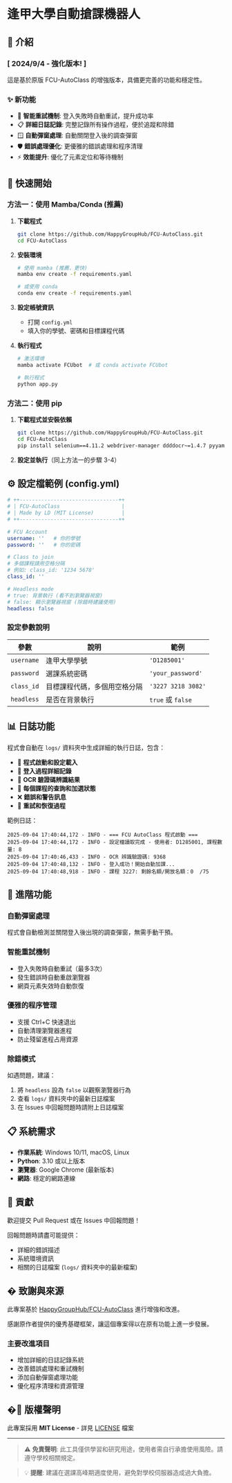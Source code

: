 # 逢甲大學自動搶課機器人

## 🎯 介紹

### [ 2024/9/4 - 強化版本! ]
這是基於原版 FCU-AutoClass 的增強版本，具備更完善的功能和穩定性。

### ✨ 新功能
- 🔄 **智能重試機制**: 登入失敗時自動重試，提升成功率
- 📋 **詳細日誌記錄**: 完整記錄所有操作過程，便於追蹤和除錯
- 🪟 **自動彈窗處理**: 自動關閉登入後的調查彈窗
- 🛡️ **錯誤處理優化**: 更優雅的錯誤處理和程序清理
- ⚡ **效能提升**: 優化了元素定位和等待機制


## 🚀 快速開始

### 方法一：使用 Mamba/Conda (推薦)

1. **下載程式**
   ```bash
   git clone https://github.com/HappyGroupHub/FCU-AutoClass.git
   cd FCU-AutoClass
   ```

2. **安裝環境**
   ```bash
   # 使用 mamba (推薦，更快)
   mamba env create -f requirements.yaml
   
   # 或使用 conda
   conda env create -f requirements.yaml
   ```

3. **設定帳號資訊**
   - 打開 `config.yml`
   - 填入你的學號、密碼和目標課程代碼

4. **執行程式**
   ```bash
   # 激活環境
   mamba activate FCUbot  # 或 conda activate FCUbot
   
   # 執行程式
   python app.py
   ```

### 方法二：使用 pip

1. **下載程式並安裝依賴**
   ```bash
   git clone https://github.com/HappyGroupHub/FCU-AutoClass.git
   cd FCU-AutoClass
   pip install selenium==4.11.2 webdriver-manager ddddocr~=1.4.7 pyyaml==6.0 pillow==9.5.0
   ```

2. **設定並執行**（同上方法一的步驟 3-4）

## ⚙️ 設定檔範例 (config.yml)

```yaml
# ++--------------------------------++
# | FCU-AutoClass                    |
# | Made by LD (MIT License)         |
# ++--------------------------------++

# FCU Account
username: ''   # 你的學號
password: ''   # 你的密碼

# Class to join
# 多個課程請用空格分隔
# 例如: class_id: '1234 5678'
class_id: ''

# Headless mode
# true: 背景執行 (看不到瀏覽器視窗)
# false: 顯示瀏覽器視窗 (除錯時建議使用)
headless: false
```

### 設定參數說明

| 參數 | 說明 | 範例 |
|------|------|------|
| `username` | 逢甲大學學號 | `'D1285001'` |
| `password` | 選課系統密碼 | `'your_password'` |
| `class_id` | 目標課程代碼，多個用空格分隔 | `'3227 3218 3082'` |
| `headless` | 是否在背景執行 | `true` 或 `false` |

## 📊 日誌功能

程式會自動在 `logs/` 資料夾中生成詳細的執行日誌，包含：

- 📝 **程式啟動和設定載入**
- 🔐 **登入過程詳細記錄**
- 🤖 **OCR 驗證碼辨識結果**
- 🎯 **每個課程的查詢和加選狀態**
- ❌ **錯誤和警告訊息**
- 🔄 **重試和恢復過程**

範例日誌：
```
2025-09-04 17:40:44,172 - INFO - === FCU AutoClass 程式啟動 ===
2025-09-04 17:40:44,172 - INFO - 設定檔讀取完成 - 使用者: D1285001, 課程數量: 8
2025-09-04 17:40:46,433 - INFO - OCR 辨識驗證碼: 9368
2025-09-04 17:40:48,132 - INFO - 登入成功！開始自動加課...
2025-09-04 17:40:48,918 - INFO - 課程 3227: 剩餘名額/開放名額：0  /75 
```

## 🔧 進階功能

### 自動彈窗處理
程式會自動檢測並關閉登入後出現的調查彈窗，無需手動干預。

### 智能重試機制
- 登入失敗時自動重試（最多3次）
- 發生錯誤時自動重啟瀏覽器
- 網頁元素失效時自動恢復

### 優雅的程序管理
- 支援 Ctrl+C 快速退出
- 自動清理瀏覽器進程
- 防止殘留進程占用資源


### 除錯模式

如遇問題，建議：
1. 將 `headless` 設為 `false` 以觀察瀏覽器行為
2. 查看 `logs/` 資料夾中的最新日誌檔案
3. 在 Issues 中回報問題時請附上日誌檔案

## 📋 系統需求

- **作業系統**: Windows 10/11, macOS, Linux
- **Python**: 3.10 或以上版本
- **瀏覽器**: Google Chrome (最新版本)
- **網路**: 穩定的網路連線

## 🤝 貢獻

歡迎提交 Pull Request 或在 Issues 中回報問題！

回報問題時請盡可能提供：
- 詳細的錯誤描述
- 系統環境資訊
- 相關的日誌檔案 (`logs/` 資料夾中的最新檔案)

## � 致謝與來源

此專案基於 [HappyGroupHub/FCU-AutoClass](https://github.com/HappyGroupHub/FCU-AutoClass.git) 進行增強和改進。

感謝原作者提供的優秀基礎框架，讓這個專案得以在原有功能上進一步發展。

### 主要改進項目
- 增加詳細的日誌記錄系統
- 改善錯誤處理和重試機制
- 添加自動彈窗處理功能
- 優化程序清理和資源管理

## �📄 版權聲明

此專案採用 **MIT License** - 詳見 [LICENSE](LICENSE) 檔案

---

> ⚠️ **免責聲明**: 此工具僅供學習和研究用途，使用者需自行承擔使用風險。請遵守學校相關規定。

> 💡 **提醒**: 建議在選課高峰期適度使用，避免對學校伺服器造成過大負擔。